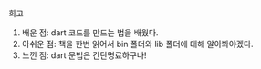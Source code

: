 회고

1. 배운 점: dart 코드를 만드는 법을 배웠다.
2. 아쉬운 점: 책을 한번 읽어서 bin 폴더와 lib 폴더에 대해 알아봐야겠다.
3. 느낀 점: dart 문법은 간단명료하구나!
